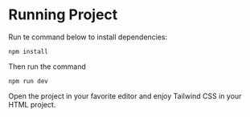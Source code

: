 # Running Project

Run te command below to install dependencies:

    npm install

Then run the command
    
    npm run dev

Open the project in your favorite editor and enjoy Tailwind CSS in your HTML project.